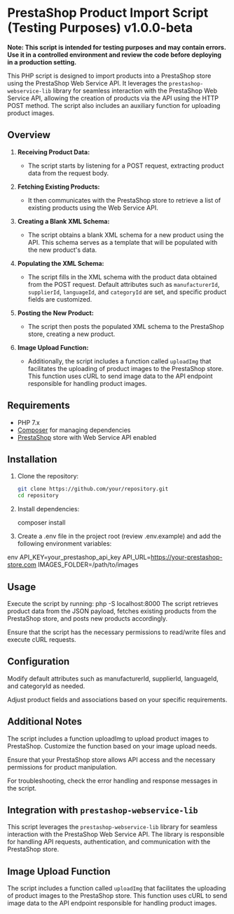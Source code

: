 # PrestaShop Product Import Script (Testing Purposes) v1.0.0-beta

**Note: This script is intended for testing purposes and may contain errors. Use it in a controlled environment and review the code before deploying in a production setting.**

This PHP script is designed to import products into a PrestaShop store using the PrestaShop Web Service API. It leverages the `prestashop-webservice-lib` library for seamless interaction with the PrestaShop Web Service API, allowing the creation of products via the API using the HTTP POST method. The script also includes an auxiliary function for uploading product images.

## Overview

1. **Receiving Product Data:**
   - The script starts by listening for a POST request, extracting product data from the request body.

2. **Fetching Existing Products:**
   - It then communicates with the PrestaShop store to retrieve a list of existing products using the Web Service API.

3. **Creating a Blank XML Schema:**
   - The script obtains a blank XML schema for a new product using the API. This schema serves as a template that will be populated with the new product's data.

4. **Populating the XML Schema:**
   - The script fills in the XML schema with the product data obtained from the POST request. Default attributes such as `manufacturerId`, `supplierId`, `languageId`, and `categoryId` are set, and specific product fields are customized.

5. **Posting the New Product:**
   - The script then posts the populated XML schema to the PrestaShop store, creating a new product.

6. **Image Upload Function:**
   - Additionally, the script includes a function called `uploadImg` that facilitates the uploading of product images to the PrestaShop store. This function uses cURL to send image data to the API endpoint responsible for handling product images.

## Requirements
- PHP 7.x
- [Composer](https://getcomposer.org/) for managing dependencies
- [PrestaShop](https://www.prestashop.com/) store with Web Service API enabled

## Installation

1. Clone the repository:

   ```bash
   git clone https://github.com/your/repository.git
   cd repository

2. Install dependencies:

   composer install

3. Create a .env file in the project root (review .env.example) and add the following environment variables:

env
API_KEY=your_prestashop_api_key
API_URL=https://your-prestashop-store.com
IMAGES_FOLDER=/path/to/images

## Usage

Execute the script by running:
php -S localhost:8000
The script retrieves product data from the JSON payload, fetches existing products from the PrestaShop store, and posts new products accordingly.

Ensure that the script has the necessary permissions to read/write files and execute cURL requests.

## Configuration
Modify default attributes such as manufacturerId, supplierId, languageId, and categoryId as needed.

Adjust product fields and associations based on your specific requirements.

## Additional Notes
The script includes a function uploadImg to upload product images to PrestaShop. Customize the function based on your image upload needs.

Ensure that your PrestaShop store allows API access and the necessary permissions for product manipulation.

For troubleshooting, check the error handling and response messages in the script.

## Integration with `prestashop-webservice-lib`

This script leverages the `prestashop-webservice-lib` library for seamless interaction with the PrestaShop Web Service API. The library is responsible for handling API requests, authentication, and communication with the PrestaShop store.

## Image Upload Function

The script includes a function called `uploadImg` that facilitates the uploading of product images to the PrestaShop store. This function uses cURL to send image data to the API endpoint responsible for handling product images.
